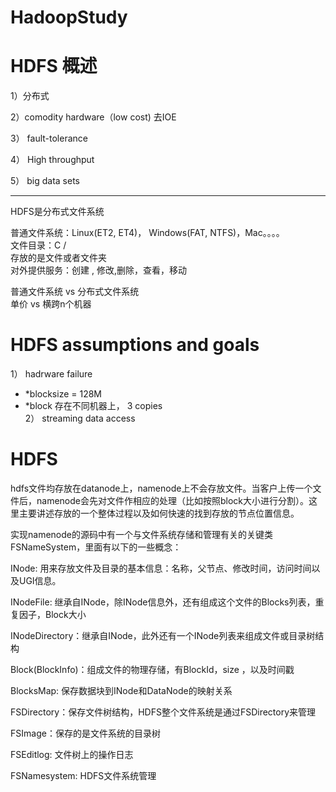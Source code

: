 # HadoopStudy
# HDFS 概述 

1）分布式

2）comodity hardware（low cost) 去IOE 
  
3）  fault-tolerance
  
4）  High throughput
  
 5） big data sets
 
 -----

HDFS是分布式文件系统

普通文件系统：Linux(ET2, ET4)， Windows(FAT, NTFS)，Mac。。。。  
		文件目录：C  /  
		存放的是文件或者文件夹  
		对外提供服务：创建 , 修改,删除，查看，移动  

普通文件系统 vs 分布式文件系统  
单价		vs 横跨n个机器  

# HDFS assumptions and goals
1） hadrware failure  
*	*blocksize = 128M  
*	*block 存在不同机器上， 3 copies  
2） streaming data access  

# HDFS

hdfs文件均存放在datanode上，namenode上不会存放文件。当客户上传一个文件后，namenode会先对文件作相应的处理（比如按照block大小进行分割）。这里主要讲述存放的一个整体过程以及如何快速的找到存放的节点位置信息。

实现namenode的源码中有一个与文件系统存储和管理有关的关键类FSNameSystem，里面有以下的一些概念：

INode: 用来存放文件及目录的基本信息：名称，父节点、修改时间，访问时间以及UGI信息。

INodeFile: 继承自INode，除INode信息外，还有组成这个文件的Blocks列表，重复因子，Block大小 

INodeDirectory：继承自INode，此外还有一个INode列表来组成文件或目录树结构 

Block(BlockInfo)：组成文件的物理存储，有BlockId，size ，以及时间戳

BlocksMap: 保存数据块到INode和DataNode的映射关系 

FSDirectory：保存文件树结构，HDFS整个文件系统是通过FSDirectory来管理 

FSImage：保存的是文件系统的目录树 

FSEditlog:  文件树上的操作日志 

FSNamesystem: HDFS文件系统管理 


